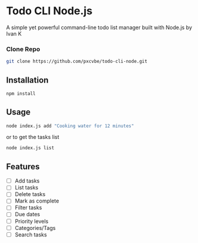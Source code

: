 # Todo CLI Node.js

A simple yet powerful command-line todo list manager built with Node.js by Ivan K

### Clone Repo
```bash
git clone https://github.com/pxcvbe/todo-cli-node.git
```

## Installation
```bash
npm install
```

## Usage
```bash
node index.js add "Cooking water for 12 minutes"
```
or to get the tasks list
```bash
node index.js list
```

## Features
- [ ] Add tasks
- [ ] List tasks
- [ ] Delete tasks
- [ ] Mark as complete
- [ ] Filter tasks
- [ ] Due dates
- [ ] Priority levels
- [ ] Categories/Tags
- [ ] Search tasks